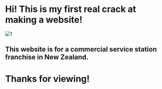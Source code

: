 # Hi! This is my first real crack at making a website!
![1](https://user-images.githubusercontent.com/57751792/106347944-448e8f80-6327-11eb-849c-080aca89ee22.JPG)

## This website is for a commercial service station franchise in New Zealand.

# Thanks for viewing! 
